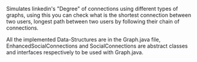 Simulates linkedin's "Degree" of connections using different types of graphs, using this you can check what is the shortest connection between two users, longest path between two users by following their chain of connections.

All the implemented Data-Structures are in the Graph.java file, EnhancedSocialConnections and SocialConnections are abstract classes and interfaces respectively to be used with Graph.java.
